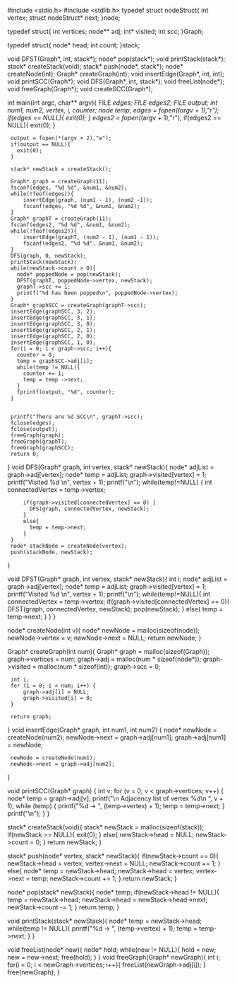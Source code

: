  #include <stdio.h>
 #include <stdlib.h>
 typedef struct nodeStruct{
     int vertex;
     struct nodeStruct* next;
 }node;

 typedef struct{
     int vertices;
     node** adj;
     int* visited;
     int scc;
 }Graph;

 typedef struct{
     node* head;
     int count;
 }stack;

 void DFST(Graph*, int, stack*);
 node* pop(stack*);
 void printStack(stack*);
 stack* createStack(void);
 stack* push(node*, stack*);
 node* createNode(int);
 Graph* createGraph(int);
 void insertEdge(Graph*, int, int);
 void printSCC(Graph*);
 void DFS(Graph*, int, stack*);
 void freeList(node*);
 void freeGraph(Graph*);
 void createSCC(Graph*);

 int main(int argc, char** argv){
     FILE *edges;
     FILE *edges2;
     FILE *output;
     int num1, num2, vertex, i, counter;
     node* temp;
     edges = fopen(*(argv + 1),"r");
     if(edges == NULL){
         exit(0);
     }
     edges2 = fopen(*(argv + 1),"r");
     if(edges2 == NULL){
       exit(0);
     }

     output = fopen(*(argv + 2),"w");
     if(output == NULL){
       exit(0);
     }

     stack* newStack = createStack();

     Graph* graph = createGraph(11);
     fscanf(edges, "%d %d", &num1, &num2);
     while(!feof(edges)){
         insertEdge(graph, (num1 - 1), (num2 -1));
         fscanf(edges, "%d %d", &num1, &num2);
     }
     Graph* graphT = createGraph(11);
     fscanf(edges2, "%d %d", &num1, &num2);
     while(!feof(edges2)){
         insertEdge(graphT, (num2 - 1), (num1 - 1));
         fscanf(edges2, "%d %d", &num1, &num2);
     }
     DFS(graph, 0, newStack);
     printStack(newStack);
     while(newStack->count > 0){
       node* poppedNode = pop(newStack);
       DFST(graphT, poppedNode->vertex, newStack);
       graphT->scc += 1;
       printf("%d has been popped\n", poppedNode->vertex);
     }
     Graph* graphSCC = createGraph(graphT->scc);
     insertEdge(graphSCC, 3, 2);
     insertEdge(graphSCC, 3, 1);
     insertEdge(graphSCC, 3, 0);
     insertEdge(graphSCC, 2, 1);
     insertEdge(graphSCC, 2, 0);
     insertEdge(graphSCC, 1, 0);
     for(i = 0; i < graph->scc; i++){
       counter = 0;
       temp = graphSCC->adj[i];
       while(temp != NULL){
         counter += 1;
         temp = temp ->next;
       }
       fprintf(output, "%d", counter);
     }


     printf("There are %d SCC\n", graphT->scc);
     fclose(edges);
     fclose(output);
     freeGraph(graph);
     freeGraph(graphT);
     freeGraph(graphSCC);
     return 0;
}
void DFS(Graph* graph, int vertex, stack* newStack){
     node* adjList = graph->adj[vertex];
     node* temp = adjList;
     graph->visited[vertex] = 1;
     printf("Visited %d \n", vertex + 1);
     printf("\n");
     while(temp!=NULL) {
         int connectedVertex = temp->vertex;

         if(graph->visited[connectedVertex] == 0) {
           DFS(graph, connectedVertex, newStack);
         }
         else{
           temp = temp->next;
         }
     }
     node* stackNode = createNode(vertex);
     push(stackNode, newStack);
 }

 void DFST(Graph* graph, int vertex, stack* newStack){
     int i;
     node* adjList = graph->adj[vertex];
     node* temp = adjList;
     graph->visited[vertex] = 1;
     printf("Visited %d \n", vertex + 1);
     printf("\n");
     while(temp!=NULL){
       int connectedVertex = temp->vertex;
       if(graph->visited[connectedVertex] == 0){
         DFST(graph, connectedVertex, newStack);
         pop(newStack);
       }
       else{
         temp = temp->next;
       }
    }
 }

 node* createNode(int v){
     node* newNode = malloc(sizeof(node));
     newNode->vertex = v;
     newNode->next = NULL;
     return newNode;
 }

 Graph* createGraph(int num){
     Graph* graph = malloc(sizeof(Graph));
     graph->vertices = num;
     graph->adj = malloc(num * sizeof(node*));
     graph->visited = malloc(num * sizeof(int));
     graph->scc = 0;

     int i;
     for (i = 0; i < num; i++) {
         graph->adj[i] = NULL;
         graph->visited[i] = 0;
     }

     return graph;
 }
void insertEdge(Graph* graph, int num1, int num2)
 {
     node* newNode = createNode(num2);
     newNode->next = graph->adj[num1];
     graph->adj[num1] = newNode;

     newNode = createNode(num1);
     newNode->next = graph->adj[num2];
 }

 void printSCC(Graph* graph)
 {
     int v;
     for (v = 0; v < graph->vertices; v++)
     {
         node* temp = graph->adj[v];
         printf("\n Adjacency list of vertex %d\n ", v + 1);
       while (temp)
         {
             printf("%d -> ", (temp->vertex) + 1);
             temp = temp->next;
         }
         printf("\n");
     }
 }

 stack* createStack(void){
    stack* newStack = malloc(sizeof(stack));
    if(newStack == NULL){
      exit(0);
    }
    else{
      newStack->head = NULL;
      newStack->count = 0;
    }
    return newStack;
 }

 stack* push(node* vertex, stack* newStack){
   if(newStack->count == 0){
     newStack->head = vertex;
     vertex->next = NULL;
     newStack->count += 1;
   }
   else{
     node* temp = newStack->head;
     newStack->head = vertex;
     vertex->next = temp;
     newStack->count += 1;
   }
   return newStack;
 }

 node* pop(stack* newStack){
   node* temp;
   if(newStack->head != NULL){
     temp = newStack->head;
     newStack->head = newStack->head->next;
     newStack->count -= 1;
   }
   return temp;
 }

 void printStack(stack* newStack){
   node* temp = newStack->head;
   while(temp != NULL){
     printf("%d -> ", (temp->vertex) + 1);
     temp = temp->next;
   }
 }

 void freeList(node* new){
     node* hold;
     while(new != NULL){
         hold = new;
         new = new->next;
         free(hold);
     }
 }
 void freeGraph(Graph* newGraph){
     int i;
     for(i = 0; i < newGraph->vertices; i++){
         freeList(newGraph->adj[i]);
     }
     free(newGraph);
 }
